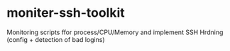 # moniter-ssh-toolkit
Monitoring scripts ffor process/CPU/Memory and implement SSH Hrdning (config + detection of bad logins)

